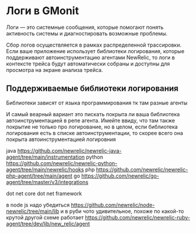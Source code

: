 # Логи в GMonit

Логи — это системные сообщения, которые помогают понять активность системы и диагностировать возможные проблемы.

Сбор логов осуществляется в рамках распределенной трассировки. Если ваше приложение использует библиотеки логирования, которые поддерживают автоинструментацию агентами NewRelic, то логи в контексте трейса будут автоматически собраны и доступны для просмотра на экране анализа трейса.

## Поддерживаемые библиотеки логирования

Библиотеки зависят от языка программирования тк там разные агенты

И самый веарный вариант это пискать покрыта ли ваша библиотека автоинструментацией в репе агента. Имейте ввиду, что там также покрытие не только про логирование, но в целом, если библиотека логирования есть в списке автоинструментации, то скорее всего она покрыта автоинструментацией логировния
 
java https://github.com/newrelic/newrelic-java-agent/tree/main/instrumentation
python https://github.com/newrelic/newrelic-python-agent/tree/main/newrelic/hooks
php https://github.com/newrelic/newrelic-php-agent/tree/main/agent
go https://github.com/newrelic/go-agent/tree/master/v3/integrations

dot net core dot net framework 


в node js надо убедиться https://github.com/newrelic/node-newrelic/tree/main/lib
и в руби чото удивительное, похоже по какой-то крутой другой схеме работает https://github.com/newrelic/newrelic-ruby-agent/tree/dev/lib/new_relic/agent
